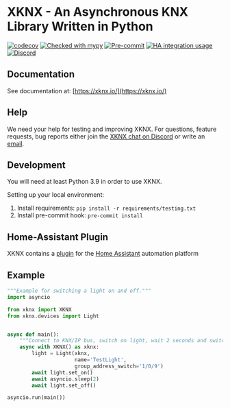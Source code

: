 # XKNX - An Asynchronous KNX Library Written in Python

[![codecov](https://codecov.io/gh/XKNX/xknx/branch/main/graph/badge.svg?token=irWbIygS84)](https://codecov.io/gh/XKNX/xknx)
[![Checked with mypy](http://www.mypy-lang.org/static/mypy_badge.svg)](http://mypy-lang.org/)
[![Pre-commit](https://img.shields.io/badge/pre--commit-enabled-brightgreen?logo=pre-commit&logoColor=white)](https://github.com/pre-commit/pre-commit)
[![HA integration usage](https://img.shields.io/badge/dynamic/json?color=41BDF5&logo=home-assistant&label=integration%20usage&suffix=%20installs&cacheSeconds=15600&url=https://analytics.home-assistant.io/data.json&query=current.integrations.knx)](https://www.home-assistant.io/integrations/knx/)
[![Discord](https://img.shields.io/discord/338619021215924227?color=7289da&label=Chat&logo=discord&logoColor=7289da)](https://discord.gg/bkZe9m4zvw)

## Documentation

See documentation at: [https://xknx.io/](https://xknx.io/)

## Help

We need your help for testing and improving XKNX. For questions, feature requests, bug reports either join the [XKNX chat on Discord](https://discord.gg/EuAQDXU) or write an [email](mailto:xknx@xknx.io).

## Development

You will need at least Python 3.9 in order to use XKNX.

Setting up your local environment:

1. Install requirements: `pip install -r requirements/testing.txt`
2. Install pre-commit hook: `pre-commit install`

## Home-Assistant Plugin

XKNX contains a [plugin](https://xknx.io/home_assistant) for the [Home Assistant](https://home-assistant.io/) automation platform

## Example

```python
"""Example for switching a light on and off."""
import asyncio

from xknx import XKNX
from xknx.devices import Light


async def main():
    """Connect to KNX/IP bus, switch on light, wait 2 seconds and switch it off again."""
    async with XKNX() as xknx:
        light = Light(xknx,
                      name='TestLight',
                      group_address_switch='1/0/9')
        await light.set_on()
        await asyncio.sleep(2)
        await light.set_off()

asyncio.run(main())
```
